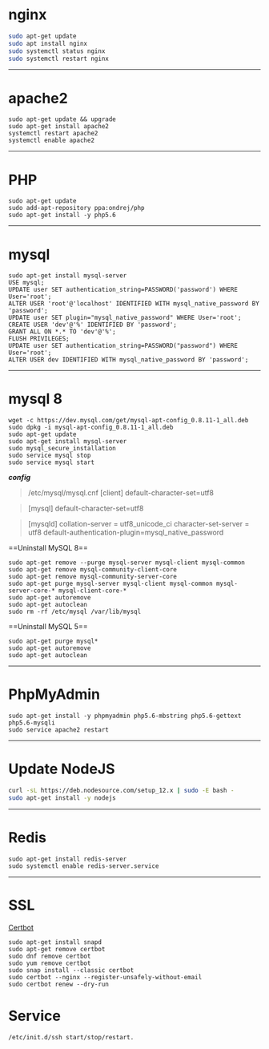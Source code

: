 # nginx
```sh
sudo apt-get update
sudo apt install nginx
sudo systemctl status nginx
sudo systemctl restart nginx
```
---
# apache2
```
sudo apt-get update && upgrade
sudo apt-get install apache2
systemctl restart apache2
systemctl enable apache2
```
---
# PHP
```
sudo apt-get update
sudo add-apt-repository ppa:ondrej/php
sudo apt-get install -y php5.6
```
---
# mysql
```
sudo apt-get install mysql-server
USE mysql;
UPDATE user SET authentication_string=PASSWORD('password') WHERE User='root';
ALTER USER 'root'@'localhost' IDENTIFIED WITH mysql_native_password BY 'password';
UPDATE user SET plugin="mysql_native_password" WHERE User='root';
CREATE USER 'dev'@'%' IDENTIFIED BY 'password';
GRANT ALL ON *.* TO 'dev'@'%';
FLUSH PRIVILEGES;
UPDATE user SET authentication_string=PASSWORD("password") WHERE User='root';
ALTER USER dev IDENTIFIED WITH mysql_native_password BY 'password';
```
---
# mysql 8
```
wget -c https://dev.mysql.com/get/mysql-apt-config_0.8.11-1_all.deb
sudo dpkg -i mysql-apt-config_0.8.11-1_all.deb
sudo apt-get update
sudo apt-get install mysql-server
sudo mysql_secure_installation
sudo service mysql stop
sudo service mysql start
```
***config***
>/etc/mysql/mysql.cnf
[client]
default-character-set=utf8

>[mysql]
default-character-set=utf8

>[mysqld]
collation-server = utf8_unicode_ci
character-set-server = utf8
default-authentication-plugin=mysql_native_password

==Uninstall MySQL 8==
```
sudo apt-get remove --purge mysql-server mysql-client mysql-common
sudo apt-get remove mysql-community-client-core
sudo apt-get remove mysql-community-server-core
sudo apt-get purge mysql-server mysql-client mysql-common mysql-server-core-* mysql-client-core-*
sudo apt-get autoremove
sudo apt-get autoclean
sudo rm -rf /etc/mysql /var/lib/mysql
```
==Uninstall MySQL 5==
```
sudo apt-get purge mysql*
sudo apt-get autoremove
sudo apt-get autoclean
```
---

# PhpMyAdmin
```
sudo apt-get install -y phpmyadmin php5.6-mbstring php5.6-gettext php5.6-mysqli
sudo service apache2 restart
```
---
# Update NodeJS
```sh
curl -sL https://deb.nodesource.com/setup_12.x | sudo -E bash -
sudo apt-get install -y nodejs
```
---
# Redis
```
sudo apt-get install redis-server
sudo systemctl enable redis-server.service
```
---
# SSL
[Certbot](https://certbot.eff.org/lets-encrypt/ubuntubionic-apache)
```
sudo apt-get install snapd
sudo apt-get remove certbot
sudo dnf remove certbot
sudo yum remove certbot
sudo snap install --classic certbot
sudo certbot --nginx --register-unsafely-without-email
sudo certbot renew --dry-run
```
# Service
```
/etc/init.d/ssh start/stop/restart.
```
